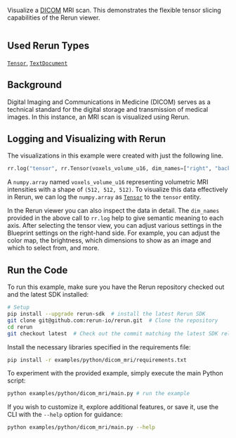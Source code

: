 <!--[metadata]
title = "Dicom MRI"
tags = ["Tensor", "MRI", "DICOM"]
thumbnail = "https://static.rerun.io/dicom-mri/d5a434f92504e8dda8af6c7f4eded2a9d662c991/480w.png"
thumbnail_dimensions = [480, 480]
channel = "main"
-->

Visualize a [DICOM](https://en.wikipedia.org/wiki/DICOM) MRI scan. This demonstrates the flexible tensor slicing capabilities of the Rerun viewer.

<picture data-inline-viewer="examples/dicom_mri">
  <source media="(max-width: 480px)" srcset="https://static.rerun.io/dicom_mri/e39f34a1b1ddd101545007f43a61783e1d2e5f8e/480w.png">
  <source media="(max-width: 768px)" srcset="https://static.rerun.io/dicom_mri/e39f34a1b1ddd101545007f43a61783e1d2e5f8e/768w.png">
  <source media="(max-width: 1024px)" srcset="https://static.rerun.io/dicom_mri/e39f34a1b1ddd101545007f43a61783e1d2e5f8e/1024w.png">
  <source media="(max-width: 1200px)" srcset="https://static.rerun.io/dicom_mri/e39f34a1b1ddd101545007f43a61783e1d2e5f8e/1200w.png">
  <img src="https://static.rerun.io/dicom_mri/e39f34a1b1ddd101545007f43a61783e1d2e5f8e/full.png" alt="">
</picture>

## Used Rerun Types
[`Tensor`](https://www.rerun.io/docs/reference/types/archetypes/tensor), [`TextDocument`](https://www.rerun.io/docs/reference/types/archetypes/text_document)

## Background
Digital Imaging and Communications in Medicine (DICOM) serves as a technical standard for the digital storage and transmission of medical images. In this instance, an MRI scan is visualized using Rerun.

## Logging and Visualizing with Rerun

The visualizations in this example were created with just the following line.
```python
rr.log("tensor", rr.Tensor(voxels_volume_u16, dim_names=["right", "back", "up"]))
```

A `numpy.array` named `voxels_volume_u16` representing volumetric MRI intensities with a shape of `(512, 512, 512)`.
To visualize this data effectively in Rerun, we can log the `numpy.array` as [`Tensor`](https://www.rerun.io/docs/reference/types/archetypes/tensor) to the `tensor` entity.

In the Rerun viewer you can also inspect the data in detail. The `dim_names` provided in the above call to `rr.log` help to
give semantic meaning to each axis. After selecting the tensor view, you can adjust various settings in the Blueprint
settings on the right-hand side. For example, you can adjust the color map, the brightness, which dimensions to show as
an image and which to select from, and more.

##  Run the Code
To run this example, make sure you have the Rerun repository checked out and the latest SDK installed:
```bash
# Setup
pip install --upgrade rerun-sdk  # install the latest Rerun SDK
git clone git@github.com:rerun-io/rerun.git  # Clone the repository
cd rerun
git checkout latest  # Check out the commit matching the latest SDK release
```

Install the necessary libraries specified in the requirements file:
```bash
pip install -r examples/python/dicom_mri/requirements.txt
```
To experiment with the provided example, simply execute the main Python script:
```bash
python examples/python/dicom_mri/main.py # run the example
```

If you wish to customize it, explore additional features, or save it, use the CLI with the `--help` option for guidance:

```bash
python examples/python/dicom_mri/main.py --help
```
